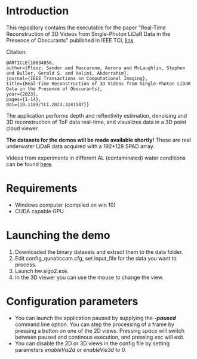 # Introduction
This repository contains the executable for the paper "Real-Time Reconstruction of 3D Videos from Single-Photon LiDaR Data in the Presence of Obscurants" published in IEEE TCI, [link](https://ieeexplore.ieee.org/document/10034858)

Citation:

    @ARTICLE{10034858,
    author={Plosz, Sandor and Maccarone, Aurora and McLaughlin, Stephen and Buller, Gerald S. and Halimi, Abderrahim},
    journal={IEEE Transactions on Computational Imaging}, 
    title={Real-Time Reconstruction of 3D Videos from Single-Photon LiDaR Data in the Presence of Obscurants}, 
    year={2023},
    pages={1-14},
    doi={10.1109/TCI.2023.3241547}}

The application performs depth and reflectivity estimation, denoising and 3D reconstruction of ToF data real-time, and visualizes data in a 3D point cloud viewer.

**The datasets for the demos will be made available shortly!** These are real underwater LiDaR data acquired with a 192*128 SPAD array.

<!---
A video from the clear water experiment shows the processed point-cloud along with images captured by RGB cameras:
[vid](https://www.dropbox.com/s/rfoy9q2a18aba7u/vid05_Clearwater_SubFishSeaweed_sum32.mp4)
-->

Videos from experiments in different AL (contaminated) water conditions can be found [here](https://www.dropbox.com/home/fast_denoiser_videos).


# Requirements
- Windows computer (compiled on win 10)
- CUDA capable GPU

# Launching the demo
1. Downloaded the binary datasets and extract them to the data folder.
1. Edit config_qunaticcam.cfg, set input_file for the data you want to process.
2. Launch hw.algo2.exe.
3. In the 3D viewer you can use the mouse to change the view.

# Configuration parameters
- You can launch the application paused by supplying the ***-paused*** command line option. You can step the processing of a frame by pressing a button on one of the 2D views. Pressing *space* will switch between paused and continous execution, and pressing *esc* will exit.
- You can disable the 2D or 3D views in the config file by setting parameters *enableVis2d* or *enableVis3d* to 0.
